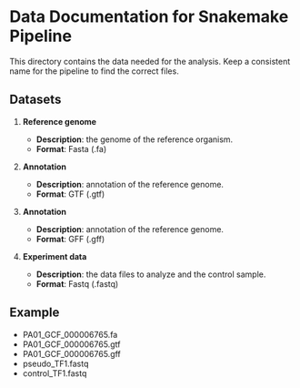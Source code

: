 # Data Documentation for Snakemake Pipeline

This directory contains the data needed for the analysis. Keep a consistent name for the pipeline to find the correct files.

## Datasets

1. **Reference genome**
   - **Description**: the genome of the reference organism.
   - **Format**: Fasta (.fa)

2. **Annotation**
   - **Description**: annotation of the reference genome.
   - **Format**: GTF (.gtf)

3. **Annotation**
   - **Description**: annotation of the reference genome.
   - **Format**: GFF (.gff)

4. **Experiment data**
   - **Description**: the data files to analyze and the control sample.
   - **Format**: Fastq (.fastq)

## Example

- PA01_GCF_000006765.fa
- PA01_GCF_000006765.gtf
- PA01_GCF_000006765.gff
- pseudo_TF1.fastq
- control_TF1.fastq